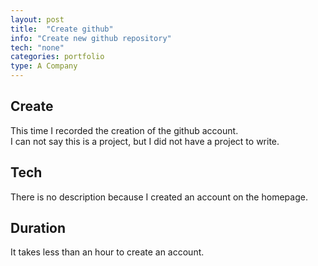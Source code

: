 ```yaml
---
layout: post
title:  "Create github"
info: "Create new github repository"
tech: "none"
categories: portfolio
type: A Company
---
```


## Create 
This time I recorded the creation of the github account.  
I can not say this is a project, but I did not have a project to write.  

## Tech
There is no description because I created an account on the homepage.  

## Duration
It takes less than an hour to create an account.
